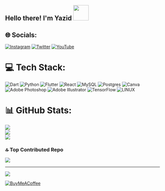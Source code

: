<h2 align="left">Hello there! I'm Yazid <img src="https://emojis.slackmojis.com/emojis/images/1577305505/7373/hand_wave.gif?1577305505" width="50" </h2>


## 🌐 Socials:
[![Instagram](https://img.shields.io/badge/Instagram-%23E4405F.svg?logo=Instagram&logoColor=white)](https://instagram.com/y_4z1d) [![Twitter](https://img.shields.io/badge/Twitter-%231DA1F2.svg?logo=Twitter&logoColor=white)](https://twitter.com/y_4z1d) [![YouTube](https://img.shields.io/badge/YouTube-%23FF0000.svg?logo=YouTube&logoColor=white)](https://youtube.com/@y_4z1d) 

# 💻 Tech Stack:
![Dart](https://img.shields.io/badge/dart-%230175C2.svg?style=for-the-badge&logo=dart&logoColor=white) ![Python](https://img.shields.io/badge/python-3670A0?style=for-the-badge&logo=python&logoColor=ffdd54) ![Flutter](https://img.shields.io/badge/Flutter-%2302569B.svg?style=for-the-badge&logo=Flutter&logoColor=white) ![React](https://img.shields.io/badge/react-%2320232a.svg?style=for-the-badge&logo=react&logoColor=%2361DAFB) ![MySQL](https://img.shields.io/badge/mysql-%2300f.svg?style=for-the-badge&logo=mysql&logoColor=white) ![Postgres](https://img.shields.io/badge/postgres-%23316192.svg?style=for-the-badge&logo=postgresql&logoColor=white) ![Canva](https://img.shields.io/badge/Canva-%2300C4CC.svg?style=for-the-badge&logo=Canva&logoColor=white) ![Adobe Photoshop](https://img.shields.io/badge/adobephotoshop-%2331A8FF.svg?style=for-the-badge&logo=adobephotoshop&logoColor=white) ![Adobe Illustrator](https://img.shields.io/badge/adobeillustrator-%23FF9A00.svg?style=for-the-badge&logo=adobeillustrator&logoColor=white) ![TensorFlow](https://img.shields.io/badge/TensorFlow-%23FF6F00.svg?style=for-the-badge&logo=TensorFlow&logoColor=white) ![LINUX](https://img.shields.io/badge/Linux-FCC624?style=for-the-badge&logo=linux&logoColor=black)
# 📊 GitHub Stats:
![](https://github-readme-stats.vercel.app/api?username=mohammedyazid&theme=dark&hide_border=false&include_all_commits=true&count_private=true)<br/>
![](https://github-readme-streak-stats.herokuapp.com/?user=mohammedyazid&theme=dark&hide_border=false)<br/>
![](https://github-readme-stats.vercel.app/api/top-langs/?username=mohammedyazid&theme=dark&hide_border=false&include_all_commits=true&count_private=true&layout=compact)

<!-- ## 🐦 Latest Tweet
[![](https://gtce.itsvg.in/api?username=y_4z1d)](https://github.com/VishwaGauravIn/github-twitter-card-embed) -->

### 🔝 Top Contributed Repo
![](https://github-contributor-stats.vercel.app/api?username=mohammedyazid&limit=5&theme=nord&combine_all_yearly_contributions=true)

---
[![](https://visitcount.itsvg.in/api?id=mohammedyazid&icon=2&color=12)](https://visitcount.itsvg.in)

<!--   ## 💰 You can help me by Donating -->
  [![BuyMeACoffee](https://img.shields.io/badge/Buy%20Me%20a%20Coffee-ffdd00?style=for-the-badge&logo=buy-me-a-coffee&logoColor=black)](https://buymeacoffee.com/y4z1d) 

  
<!-- Proudly created with GPRM ( https://gprm.itsvg.in ) -->
